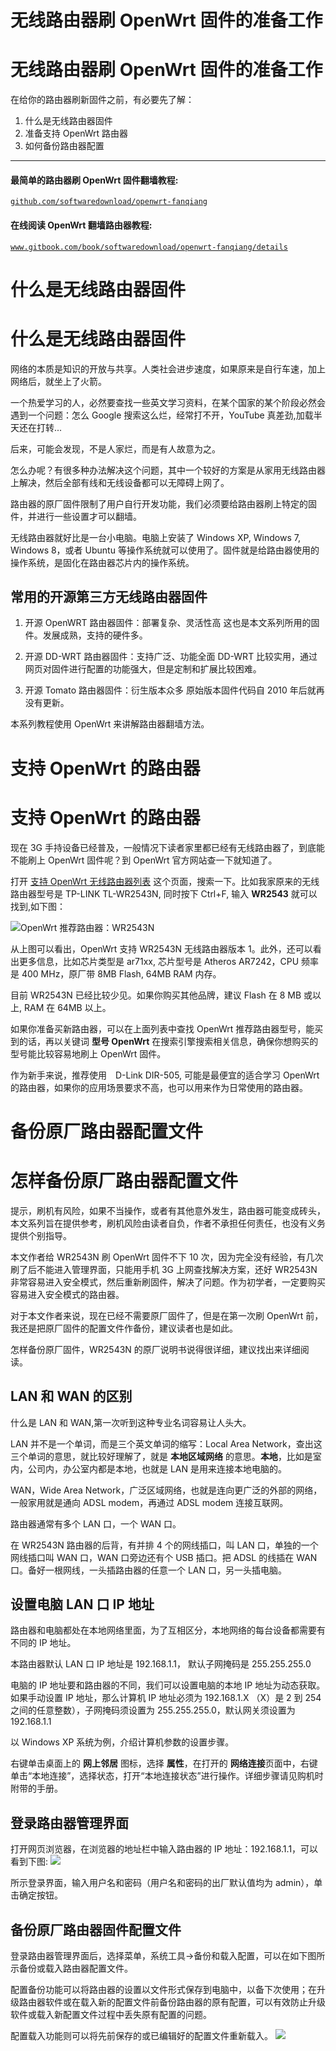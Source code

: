 # 无线路由器刷 OpenWrt 固件的准备工作

# 无线路由器刷 OpenWrt 固件的准备工作

在给你的路由器刷新固件之前，有必要先了解：

1.  什么是无线路由器固件
2.  准备支持 OpenWrt 路由器
3.  如何备份路由器配置

* * *

#### 最简单的路由器刷 OpenWrt 固件翻墙教程:

[`github.com/softwaredownload/openwrt-fanqiang`](https://github.com/softwaredownload/openwrt-fanqiang "最简单的路由器刷 OpenWrt 固件翻墙教程")

#### 在线阅读 OpenWrt 翻墙路由器教程:

[`www.gitbook.com/book/softwaredownload/openwrt-fanqiang/details`](https://www.gitbook.com/book/softwaredownload/openwrt-fanqiang/details)

# 什么是无线路由器固件

# 什么是无线路由器固件

网络的本质是知识的开放与共享。人类社会进步速度，如果原来是自行车速，加上网络后，就坐上了火箭。

一个热爱学习的人，必然要查找一些英文学习资料，在某个国家的某个阶段必然会遇到一个问题：怎么 Google 搜索这么烂，经常打不开，YouTube 真差劲,加载半天还在打转...

后来，可能会发现，不是人家烂，而是有人故意为之。

怎么办呢？有很多种办法解决这个问题，其中一个较好的方案是从家用无线路由器上解决，然后全部有线和无线设备都可以无障碍上网了。

路由器的原厂固件限制了用户自行开发功能，我们必须要给路由器刷上特定的固件，并进行一些设置才可以翻墙。

无线路由器就好比是一台小电脑。电脑上安装了 Windows XP, Windows 7, Windows 8，或者 Ubuntu 等操作系统就可以使用了。固件就是给路由器使用的操作系统，是固化在路由器芯片内的操作系统。

## 常用的开源第三方无线路由器固件

1.  开源 OpenWRT 路由器固件：部署复杂、灵活性高
    这也是本文系列所用的固件。发展成熟，支持的硬件多。

2.  开源 DD-WRT 路由器固件：支持广泛、功能全面 DD-WRT 比较实用，通过网页对固件进行配置的功能强大，但是定制和扩展比较困难。

3.  开源 Tomato 路由器固件：衍生版本众多 原始版本固件代码自 2010 年后就再没有更新。

本系列教程使用 OpenWrt 来讲解路由器翻墙方法。

# 支持 OpenWrt 的路由器

# 支持 OpenWrt 的路由器

现在 3G 手持设备已经普及，一般情况下读者家里都已经有无线路由器了，到底能不能刷上 OpenWrt 固件呢？到 OpenWrt 官方网站查一下就知道了。

打开 [支持 OpenWrt 无线路由器列表](http://wiki.openwrt.org/toh/start) 这个页面，搜索一下。比如我家原来的无线路由器型号是 TP-LINK TL-WR2543N, 同时按下 Ctrl+F, 输入 **WR2543** 就可以找到,如下图：

![OpenWrt 推荐路由器：WR2543N](img/1.2.wr2543n.png)

从上图可以看出，OpenWrt 支持 WR2543N 无线路由器版本 1。此外，还可以看出更多信息，比如芯片类型是 ar71xx, 芯片型号是 Atheros AR7242，CPU 频率是 400 MHz，原厂带 8MB Flash, 64MB RAM 内存。

目前 WR2543N 已经比较少见。如果你购买其他品牌，建议 Flash 在 8 MB 或以上, RAM 在 64MB 以上。

如果你准备买新路由器，可以在上面列表中查找 OpenWrt 推荐路由器型号，能买到的话，再以关键词 **型号 OpenWrt** 在搜索引擎搜索相关信息，确保你想购买的型号能比较容易地刷上 OpenWrt 固件。

作为新手来说，推荐使用　D-Link DIR-505, 可能是最便宜的适合学习 OpenWrt 的路由器，如果你的应用场景要求不高，也可以用来作为日常使用的路由器。

# 备份原厂路由器配置文件

# 怎样备份原厂路由器配置文件

提示，刷机有风险，如果不当操作，或者有其他意外发生，路由器可能变成砖头，本文系列旨在提供参考，刷机风险由读者自负，作者不承担任何责任，也没有义务提供个别指导。

本文作者给 WR2543N 刷 OpenWrt 固件不下 10 次，因为完全没有经验，有几次刷了后不能进入管理界面，只能用手机 3G 上网查找解决方案，还好 WR2543N 非常容易进入安全模式，然后重新刷固件，解决了问题。作为初学者，一定要购买容易进入安全模式的路由器。

对于本文作者来说，现在已经不需要原厂固件了，但是在第一次刷 OpenWrt 前，我还是把原厂固件的配置文件作备份，建议读者也是如此。

怎样备份原厂固件，WR2543N 的原厂说明书说得很详细，建议找出来详细阅读。

## LAN 和 WAN 的区别

什么是 LAN 和 WAN,第一次听到这种专业名词容易让人头大。

LAN 并不是一个单词，而是三个英文单词的缩写：Local Area Network，查出这三个单词的意思，就比较好理解了，就是 **本地区域网络** 的意思。**本地**，比如是室内，公司内，办公室内都是本地，也就是 LAN 是用来连接本地电脑的。

WAN，Wide Area Network，广泛区域网络，也就是连向更广泛的外部的网络，一般家用就是通向 ADSL modem，再通过 ADSL modem 连接互联网。

路由器通常有多个 LAN 口，一个 WAN 口。

在 WR2543N 路由器的后背，有并排 4 个的网线插口，叫 LAN 口，单独的一个网线插口叫 WAN 口，WAN 口旁边还有个 USB 插口。把 ADSL 的线插在 WAN 口。备好一根网线，一头插路由器的任意一个 LAN 口，另一头插电脑。

## 设置电脑 LAN 口 IP 地址

路由器和电脑都处在本地网络里面，为了互相区分，本地网络的每台设备都需要有不同的 IP 地址。

本路由器默认 LAN 口 IP 地址是 192.168.1.1， 默认子网掩码是 255.255.255.0

电脑的 IP 地址要和路由器的不同，我们可以设置电脑的本地 IP 地址为动态获取。如果手动设置 IP 地址，那么计算机 IP 地址必须为 192.168.1.X （X）是 2 到 254 之间的任意整数），子网掩码须设置为 255.255.255.0，默认网关须设置为 192.168.1.1

以 Windows XP 系统为例，介绍计算机参数的设置步骤。

右键单击桌面上的 **网上邻居** 图标，选择 **属性**，在打开的 **网络连接**页面中，右键单击“本地连接”，选择状态，打开“本地连接状态”进行操作。详细步骤请见购机时附带的手册。

## 登录路由器管理界面

打开网页浏览器，在浏览器的地址栏中输入路由器的 IP 地址：192.168.1.1，可以看到下图:
![](img/1.3.admin.png)

所示登录界面，输入用户名和密码（用户名和密码的出厂默认值均为 admin），单击确定按钮。

## 备份原厂路由器固件配置文件

登录路由器管理界面后，选择菜单，系统工具→备份和载入配置，可以在如下图所示备份或载入路由器配置文件。

配置备份功能可以将路由器的设置以文件形式保存到电脑中，以备下次使用；在升级路由器软件或在载入新的配置文件前备份路由器的原有配置，可以有效防止升级软件或载入新配置文件过程中丢失原有配置的问题。

配置载入功能则可以将先前保存的或已编辑好的配置文件重新载入。
![](img/1.3.backup.png)